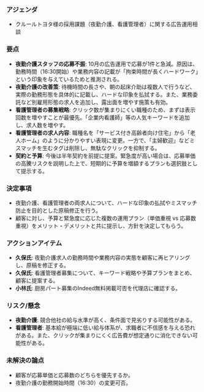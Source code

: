 ### アジェンダ
- クルールトヨタ様の採用課題（夜勤介護、看護管理者）に関する広告運用相談

### 要点
- **夜勤介護スタッフの応募不振**: 10月の広告運用で応募が1件と急減。原因は、勤務時間（16:30開始）や業務内容の記載が「拘束時間が長くハードワーク」という印象を与えているためと推測される。
- **夜勤介護の改善策**: 待機時間の長さや、朝の起床介助は複数人で行うなど、実際の勤務形態を具体的に記載し、ハードな印象を払拭する。また、業務委託など別雇用形態の求人を追加し、露出面を増やす施策も有効。
- **看護管理者の募集戦略**: クリック数が集まりにくい職種のため、まずは表示回数を増やすことが最優先。「企業内看護師」等の人気キーワードを追加し、求人数を増やす。
- **看護管理者の求人内容**: 職種名を「サービス付き高齢者向け住宅」から「老人ホーム」のように分かりやすい表現に変更。一方で、「主婦歓迎」などミスマッチを生むタグは削除し、無駄なクリックを抑制する。
- **契約と予算**: 今後は半年契約を前提に提案。緊急度が高い場合は、応募単価の高騰リスクを説明した上で、短期的に予算を増額するプランも選択肢として提示する。

### 決定事項
- 夜勤介護、看護管理者の両求人について、ハードな印象の払拭やミスマッチ防止を目的とした原稿修正を行う。
- 顧客に対し、予算と緊急度に応じた複数の運用プラン（単価重視 vs 応募数重視）をメリット・デメリットと共に提示し、方針を決定してもらう。

### アクションアイテム
- **久保氏**: 夜勤介護求人の勤務時間や業務内容の実態を顧客に再ヒアリングし、原稿を修正する。
- **久保氏**: 看護管理者募集について、キーワード戦略や予算プランをまとめ、顧客に提案する。
- **小林氏**: 厨房パート募集のIndeed無料掲載可否を代理店に確認する。

### リスク/懸念
- **夜勤介護**: 競合他社の給与水準が高く、条件面で見劣りする可能性がある。
- **看護管理者**: 基本給が極端に低い給与体系が、求職者に不信感を与える恐れがある。また、クリックが集まりにくく広告費が想定通りに消化できない可能性がある。

### 未解決の論点
- 顧客が応募単価と応募数のどちらを優先するか。
- 夜勤介護の勤務開始時間（16:30）の変更可否。